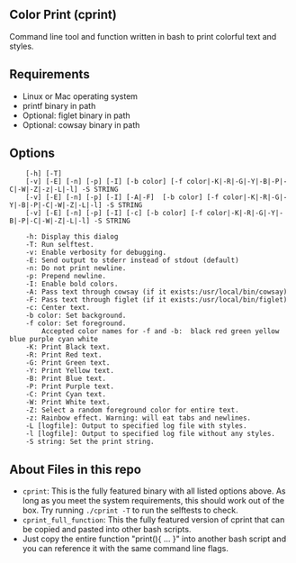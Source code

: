 ## Color Print (cprint) ##
Command line tool and function written in bash to print colorful text and styles.

## Requirements ##

+ Linux or Mac operating system
+ printf binary in path
+ Optional: figlet binary in path
+ Optional: cowsay binary in path

## Options ##
		[-h] [-T]
		[-v] [-E] [-n] [-p] [-I] [-b color] [-f color|-K|-R|-G|-Y|-B|-P|-C|-W|-Z|-z|-L|-l] -S STRING
		[-v] [-E] [-n] [-p] [-I] [-A|-F]  [-b color] [-f color|-K|-R|-G|-Y|-B|-P|-C|-W|-Z|-L|-l] -S STRING
		[-v] [-E] [-n] [-p] [-I] [-c] [-b color] [-f color|-K|-R|-G|-Y|-B|-P|-C|-W|-Z|-L|-l] -S STRING

		-h: Display this dialog
		-T: Run selftest.
		-v: Enable verbosity for debugging.
		-E: Send output to stderr instead of stdout (default)
		-n: Do not print newline.
		-p: Prepend newline.
		-I: Enable bold colors.
		-A: Pass text through cowsay (if it exists:/usr/local/bin/cowsay)
		-F: Pass text through figlet (if it exists:/usr/local/bin/figlet)
		-c: Center text.
		-b color: Set background.
		-f color: Set foreground.
			Accepted color names for -f and -b:  black red green yellow blue purple cyan white
		-K: Print Black text.
		-R: Print Red text.
		-G: Print Green text.
		-Y: Print Yellow text.
		-B: Print Blue text.
		-P: Print Purple text.
		-C: Print Cyan text.
		-W: Print White text.
		-Z: Select a random foreground color for entire text.
		-z: Rainbow effect. Warning: will eat tabs and newlines.
		-L [logfile]: Output to specified log file with styles.
		-l [logfile]: Output to specified log file without any styles.
		-S string: Set the print string.

## About Files in this repo ##
+ `cprint`: This is the fully featured binary with all listed options above. As long as you meet the system requirements, this should work out of the box. Try running `./cprint -T` to run the selftests to check.
+ `cprint_full_function`: This the fully featured version of cprint that can be copied and pasted into other bash scripts.
+ Just copy the entire function "print(){ ... }" into another bash script and you can reference it with the same command line flags.
